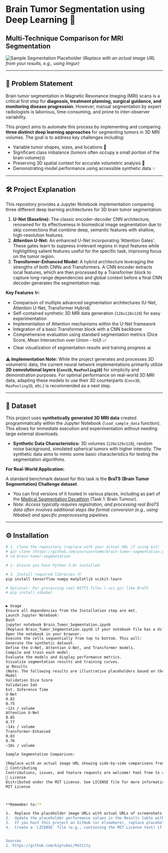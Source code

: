 # Brain Tumor Segmentation using Deep Learning 🧠
## Multi-Technique Comparison for MRI Segmentation

![Sample Segmentation Placeholder](https://via.placeholder.com/600x200.png?text=Sample+Segmentation+Result)
*(Replace with an actual image URL from your results, e.g., using Imgur)*

---

## 🎯 Problem Statement

Brain tumor segmentation in Magnetic Resonance Imaging (MRI) scans is a critical first step for **diagnosis, treatment planning, surgical guidance, and monitoring disease progression**. However, manual segmentation by expert radiologists is laborious, time-consuming, and prone to inter-observer variability.

This project aims to automate this process by implementing and comparing **three distinct deep learning approaches** for segmenting tumors in 3D MRI volumes. The goal is to address key challenges including:

* Variable tumor shapes, sizes, and locations 🎲
* Significant class imbalance (tumors often occupy a small portion of the brain volume)⚖️
* Preserving 3D spatial context for accurate volumetric analysis 🧊
* Demonstrating model performance using accessible synthetic data 💡

---

## 🛠️ Project Explanation

This repository provides a Jupyter Notebook implementation comparing three different deep learning architectures for 3D brain tumor segmentation:

1.  **U-Net (Baseline):** The classic encoder-decoder CNN architecture, renowned for its effectiveness in biomedical image segmentation due to skip connections that combine deep, semantic features with shallow, high-resolution features.
2.  **Attention U-Net:** An enhanced U-Net incorporating 'Attention Gates'. These gates learn to suppress irrelevant regions in input features while highlighting salient features useful for the specific task, improving focus on the tumor region.
3.  **Transformer-Enhanced Model:** A hybrid architecture leveraging the strengths of both CNNs and Transformers. A CNN encoder extracts local features, which are then processed by a Transformer block to capture long-range dependencies and global context before a final CNN decoder generates the segmentation map.

**Key Features ✨:**

* Comparison of multiple advanced segmentation architectures (U-Net, Attention U-Net, Transformer Hybrid)
* Self-contained synthetic 3D MRI data generation (`128x128x128`) for easy experimentation
* Implementation of Attention mechanisms within the U-Net framework
* Integration of a basic Transformer block with a CNN backbone
* Comprehensive evaluation using standard segmentation metrics (Dice Score, Mean Intersection over Union - IoU) 📈
* Clear visualization of segmentation results and training progress 📊

**⚠️ Implementation Note:** While the project generates and processes 3D volumetric data, the current neural network implementations primarily utilize **2D convolutional layers (`Conv2D`, `MaxPooling2D`)** for simplicity and demonstration purposes. For optimal performance on real-world 3D MRI data, adapting these models to use their 3D counterparts (`Conv3D`, `MaxPooling3D`, etc.) is recommended as a next step.

---

## 💾 Dataset

This project uses **synthetically generated 3D MRI data** created programmatically within the Jupyter Notebook (`load_sample_data` function). This allows for immediate execution and experimentation without needing large external downloads.

* **Synthetic Data Characteristics:** 3D volumes (`128x128x128`), random noise background, simulated spherical tumors with higher intensity. The synthetic data aims to mimic some basic characteristics for testing the segmentation algorithms.

**For Real-World Application:**

A standard benchmark dataset for this task is the **BraTS (Brain Tumor Segmentation) Challenge dataset**.
* You can find versions of it hosted in various places, including as part of the [Medical Segmentation Decathlon](http://medicaldecathlon.com/) (Task 1: Brain Tumour).
* *Note: Access typically requires registration, and processing real BraTS data often involves additional steps like format conversion (e.g., using Nibabel) and specific preprocessing pipelines.*

---

## ⚙️ Installation

```bash
# 1. Clone the repository (replace with your actual URL if using Git)
# git clone [https://github.com/yourusername/brain-tumor-segmentation.git](https://github.com/yourusername/brain-tumor-segmentation.git)
# cd brain-tumor-segmentation

# 2. Ensure you have Python 3.8+ installed

# 3. Install required libraries 📦
pip install tensorflow numpy matplotlib scikit-learn

# Optional: For processing real NIfTI files (.nii.gz) like BraTS
# pip install nibabel


▶️ Usage
Ensure all dependencies from the Installation step are met.
Launch Jupyter Notebook:
Bash
jupyter notebook Brain_Tumor_Segmentation.ipynb
(Replace Brain_Tumor_Segmentation.ipynb if your notebook file has a different name)
Open the notebook in your browser.
Execute the cells sequentially from top to bottom. This will:
Generate the synthetic dataset.
Define the U-Net, Attention U-Net, and Transformer models.
Compile and train each model.
Evaluate the models and display performance metrics.
Visualize segmentation results and training curves.
📊 Results
(Note: The following results are illustrative placeholders based on the example provided. Replace them with the actual results obtained from running your notebook.)
Model
Validation Dice Score
Validation IoU
Est. Inference Time
U-Net
0.82
0.75
~12s / volume
Attention U-Net
0.85
0.77
~14s / volume
Transformer-Enhanced
0.83
0.76
~18s / volume

Sample Segmentation Comparison:

(Replace with an actual image URL showing side-by-side comparisons from your results)
👋 Contributing
Contributions, issues, and feature requests are welcome! Feel free to check the issues page1 (replace with your actual repo link if applicable). Please open an issue first to discuss what you would like to change.
📜 License
Distributed under the MIT License. See LICENSE file for more information (if you have one).
MIT License



**Remember to:**

1.  Replace the placeholder image URLs with actual URLs of screenshots from your notebook's output (upload them to a service like Imgur or include them in your repository).
2.  Update the placeholder performance values in the Results table with the actual Dice scores, IoU scores, and potentially inference times you observed.
3.  If you host this project on GitHub (or elsewhere), replace placeholder URLs like `https://github.com/yourusername/brain-tumor-segmentation.git` with your actual repository URL.
4.  Create a `LICENSE` file (e.g., containing the MIT License text) if you want to formally include one.


Sources
1. https://github.com/kiptubei/PetCity

